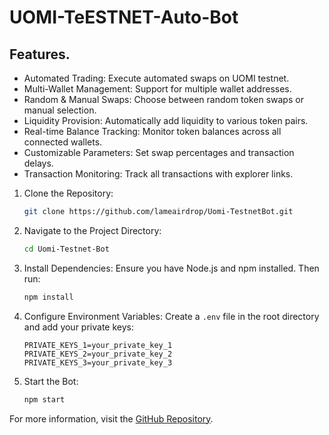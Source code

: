 
# UOMI-TeESTNET-Auto-Bot

## Features.

- Automated Trading: Execute automated swaps on UOMI testnet.
- Multi-Wallet Management: Support for multiple wallet addresses.
- Random & Manual Swaps: Choose between random token swaps or manual selection.
- Liquidity Provision: Automatically add liquidity to various token pairs.
- Real-time Balance Tracking: Monitor token balances across all connected wallets.
- Customizable Parameters: Set swap percentages and transaction delays.
- Transaction Monitoring: Track all transactions with explorer links.



1. Clone the Repository:
   ```bash
   git clone https://github.com/lameairdrop/Uomi-TestnetBot.git
   

2. Navigate to the Project Directory:

   ```bash
   cd Uomi-Testnet-Bot
   ```

3. Install Dependencies:
   Ensure you have Node.js and npm installed. Then run:

   ```bash
   npm install
   ```

4. Configure Environment Variables:
   Create a `.env` file in the root directory and add your private keys:

   ```
   PRIVATE_KEYS_1=your_private_key_1
   PRIVATE_KEYS_2=your_private_key_2
   PRIVATE_KEYS_3=your_private_key_3
   ```

5. Start the Bot:

   ```bash
   npm start
   ```

For more information, visit the [GitHub Repository](https://github.com/lameairdrop/Uomi-TestnetBot).
